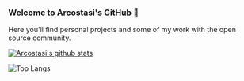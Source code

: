 ### Welcome to Arcostasi's GitHub 👋

Here you'll find personal projects and some of my work with the open source community.

[![Arcostasi's github stats](https://github-readme-stats.vercel.app/api?username=arcostasi)](https://github.com/anuraghazra/github-readme-stats)

![Top Langs](https://github-readme-stats.vercel.app/api/top-langs/?username=arcostasi&layout=compact)
